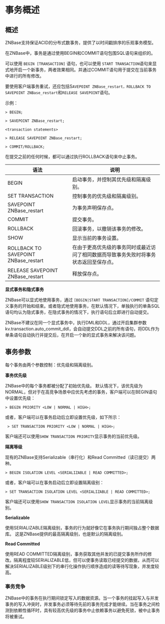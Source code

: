 # 事务概述

## 概述

ZNBase支持保证ACID的分布式数事务，提供了以时间戳排序的乐观事务模型。

在ZNBase中，事务是通过使用BEGIN和COMMIT语句包围SQL语句来组织的。

可以使用 `BEGIN [TRANSACTION]` 语句，也可以使用 `START TRANSACTION`语句来显式地开启一个新事务，两者效果相同。并通过COMMIT语句用于提交在当前事务中进行的所有修改。

要使用客户端事务重试，还应包括S`AVEPOINT ZNBase_restart，ROLLBACK TO SAVEPOINT ZNBase_restart`和`RELEASE SAVEPOINT`语句。

示例：

```
> BEGIN;

> SAVEPOINT ZNBase_restart;

<transaction statements>

> RELEASE SAVEPOINT ZNBase_restart;

> COMMIT/ROLLBACK;
```

在提交之前的任何时候，都可以通过执行ROLLBACK语句来中止事务。

| 语法                                  | 说明                                                         |
| ------------------------------------- | ------------------------------------------------------------ |
| BEGIN                                 | 启动事务，并控制其优先级和隔离级别。                         |
| SET TRANSACTION                       | 控制事务的优先级和隔离级别。                                 |
| SAVEPOINT ZNBase_restart              | 为事务声明保存点。                                           |
| COMMIT                                | 提交事务。                                                   |
| ROLLBACK                              | 回滚事务，以撤销该事务的修改。                               |
| SHOW                                  | 显示当前的事务设置。                                         |
| ROLLBACK TO SAVEPOINT  ZNBase_restart | 在由于更高优先级的事务同时或最近访问了相同数据而导致事务失败时将事务状态返回至保存点。 |
| RELEASE SAVEPOINT ZNBase_restart      | 释放保存点。                                                 |

**显式事务和隐式事务**

ZNBase可以显式地使用事务，通过 `[BEGIN|START TRANSACTION]/COMMIT` 语句定义事务的开始和结束。或者隐式地使用事务，在默认情况下，单独执行的单条SQL语句均认为隐式事务，在隐式事务的情况下，执行语句后立即进行自动提交。

ZNBase不建议在同一个显式事务中，执行DML和DDL，通过开启集群参数kv.transaction.auto_commit_ddl，会自动提交DDL之前的所有语句，将DDL作为单条语句自动执行并提交后，在开启一个新的显式事务来解决该问题。

## 事务参数

每个事务由两个参数控制：优先级和隔离级别。 

**事务优先级**

ZNBase中的每个事务都被分配了初始优先级。 默认情况下，该优先级为NORMAL，但对于在高竞争场景中应优先考虑的事务，客户端可以在BEGIN语句中设置优先级：

```
> BEGIN PRIORITY <LOW | NORMAL | HIGH>;
```

 或者，客户端可以在事务启动后立即设置优先级，如下所示：

```
 > SET TRANSACTION PRIORITY <LOW | NORMAL | HIGH>;
```

 客户端还可以使用`SHOW TRANSACTION PRIORITY`显示事务的当前优先级。

**隔离等级**

现有的ZNBase支持Serializable（串行化）和Read Committed（读已提交）两种。

```
> BEGIN ISOLATION LEVEL <SERIALIZABLE | READ COMMITTED>;
```

 或者，客户端可以在事务启动后立即设置隔离级别：

```
> SET TRANSACTION ISOLATION LEVEL <SERIALIZABLE | READ COMMITTED>;
```

 客户端还可以使用`SHOW TRANSACTION ISOLATION LEVEL`显示事务的当前隔离级别。

**Serializable**

使用SERIALIZABLE隔离级别，事务的行为就好像它在事务执行期间独占整个数据库。 这是ZNBase提供的最高隔离级别，也是默认的隔离级别。

**Read Committed**

使用READ COMMITTED隔离级别，事务获取其他并发的已提交事务所作的修改。隔离程度较SERIALIZABLE低，但可以使事务读取已经提交的数据，从而可以解决SERIALIZABLE级别下的串行化操作执行顺序造成的读等待写现象，并发度较高。

### 事务竞争

ZNBase中的事务在执行期间锁定写入的数据资源。当一个事务的挂起写入与并发事务的写入冲突时，并发事务必须等待先前的事务完成才能继续。当在事务之间检测到依赖性循环时，具有较高优先级的事务中止依赖事务以避免死锁，被中止事务将被重试。